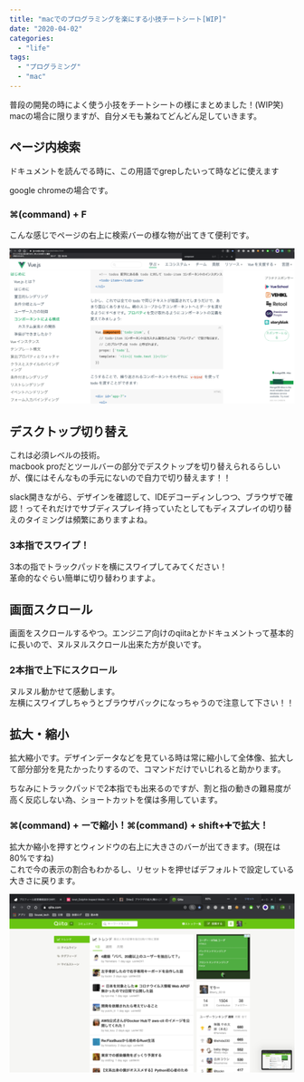 ```yaml
---
title: "macでのプログラミングを楽にする小技チートシート[WIP]"
date: "2020-04-02"
categories: 
  - "life"
tags: 
  - "プログラミング"
  - "mac"
---
```


普段の開発の時によく使う小技をチートシートの様にまとめました！(WIP笑)  
macの場合に限りますが、自分メモも兼ねてどんどん足していきます。

## ページ内検索

ドキュメントを読んでる時に、この用語でgrepしたいって時などに使えます

google chromeの場合です。

### **⌘(command) + F**

こんな感じでページの右上に検索バーの様な物が出てきて便利です。

![](images/56ffe07896323a7781721a549a74d584-1024x557.png)

## デスクトップ切り替え

これは必須レベルの技術。  
macbook proだとツールバーの部分でデスクトップを切り替えられるらしいが、僕にはそんなもの手元にないので自力で切り替えます！！

slack開きながら、デザインを確認して、IDEデコーディンしつつ、ブラウザで確認！ってそれだけでサブディスプレイ持っていたとしてもディスプレイの切り替えのタイミングは頻繁にありますよね。

### 3本指でスワイプ！

3本の指でトラックパッドを横にスワイプしてみてください！  
革命的なぐらい簡単に切り替わりますよ。

## 画面スクロール

画面をスクロールするやつ。エンジニア向けのqiitaとかドキュメントって基本的に長いので、ヌルヌルスクロール出来た方が良いです。

### 2本指で上下にスクロール

ヌルヌル動かせて感動します。  
左横にスワイプしちゃうとブラウザバックになっちゃうので注意して下さい！！

## 拡大・縮小

拡大縮小です。デザインデータなどを見ている時は常に縮小して全体像、拡大して部分部分を見たかったりするので、コマンドだけでいじれると助かります。

ちなみにトラックパッドで2本指でも出来るのですが、割と指の動きの難易度が高く反応しない為、ショートカットを僕は多用しています。

### **⌘(command) +** ーで縮小！**⌘(command) +** shift+➕で拡大！

拡大か縮小を押すとウィンドウの右上に大きさのバーが出てきます。(現在は80%ですね)  
これで今の表示の割合もわかるし、リセットを押せばデフォルトで設定している大きさに戻ります。

![](images/225356633abcffddbc2648c0193d3f18-1024x640.png)
